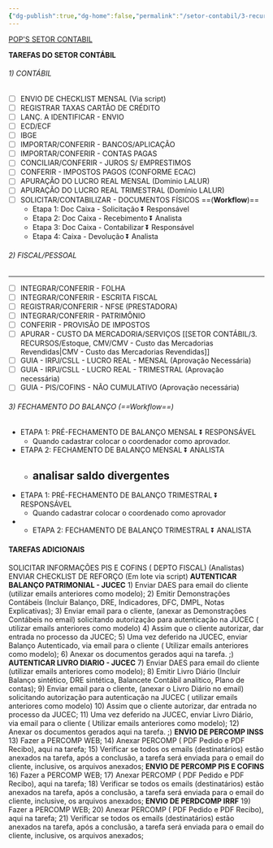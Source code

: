 ```yaml
---
{"dg-publish":true,"dg-home":false,"permalink":"/setor-contabil/3-recursos/tarefas-padrao-contabil/","dgPassFrontmatter":true,"created":"2024-07-15T17:31:26.265-03:00","updated":"2025-06-05T22:09:37.649-03:00"}
---
```




[POP'S SETOR CONTABIL](https://docs.google.com/spreadsheets/d/1gF-h5lQlvs2gVosW53Qp8mKilALwwZFj/edit?usp=sharing&ouid=103814794779206087470&rtpof=true&sd=true)

**TAREFAS DO SETOR CONTÁBIL**

###### 1) CONTÁBIL

- [ ] ENVIO DE CHECKLIST MENSAL (Via script)
- [ ] REGISTRAR TAXAS CARTÃO DE CRÉDITO
- [ ] LANÇ. A IDENTIFICAR - ENVIO
- [ ] ECD/ECF
- [ ] IBGE
- [ ] IMPORTAR/CONFERIR - BANCOS/APLICAÇÃO
- [ ] IMPORTAR/CONFERIR - CONTAS PAGAS
- [ ] CONCILIAR/CONFERIR - JUROS S/ EMPRESTIMOS
- [ ] CONFERIR - IMPOSTOS PAGOS (CONFORME ECAC)
- [ ] APURAÇÃO DO LUCRO REAL MENSAL (Dominio LALUR)
- [ ] APURAÇÃO DO LUCRO REAL TRIMESTRAL (Domínio LALUR)
- [ ] SOLICITAR/CONTABILIZAR - DOCUMENTOS FÍSICOS ==(**Workflow**)==
  - Etapa 1: Doc Caixa - Solicitação ⏬ Responsável
  - Etapa 2: Doc Caixa - Recebimento ⏬ Analista
  - Etapa 3: Doc Caixa - Contabilizar ⏬ Responsável
  - Etapa 4: Caixa - Devolução ⏬ Analista

###### 2) FISCAL/PESSOAL

---

- [ ] INTEGRAR/CONFERIR - FOLHA
- [ ] INTEGRAR/CONFERIR - ESCRITA FISCAL
- [ ] REGISTRAR/CONFERIR - NFSE (PRESTADORA)
- [ ] INTEGRAR/CONFERIR - PATRIMÔNIO
- [ ] CONFERIR - PROVISÃO DE IMPOSTOS
- [ ] APURAR - CUSTO DA MERCADORIA/SERVIÇOS [[SETOR CONTÁBIL/3. RECURSOS/Estoque, CMV/CMV - Custo das Mercadorias Revendidas\|CMV - Custo das Mercadorias Revendidas]]
- [ ] GUIA - IRPJ/CSLL - LUCRO REAL - MENSAL (Aprovação Necessária)
- [ ] GUIA - IRPJ/CSLL - LUCRO REAL - TRIMESTRAL (Aprovação necessária)
- [ ] GUIA - PIS/COFINS - NÃO CUMULATIVO (Aprovação necessária)

###### 3) FECHAMENTO DO BALANÇO  (==Workflow==)

- ETAPA 1: PRÉ-FECHAMENTO DE BALANÇO MENSAL ⏬ RESPONSÁVEL
  - Quando cadastrar colocar  o coordenador como aprovador.
- ETAPA 2: FECHAMENTO DE BALANÇO MENSAL ⏬ ANALISTA
  - analisar saldo divergentes
    -
- ETAPA 1: PRÉ-FECHAMENTO DE BALANÇO TRIMESTRAL  ⏬ RESPONSÁVEL
  - Quando cadastrar colocar o coordenado como aprovador
- - ETAPA 2: FECHAMENTO DE BALANÇO TRIMESTRAL ⏬ ANALISTA
    
    

#### TAREFAS ADICIONAIS

SOLICITAR INFORMAÇÕES PIS E COFINS ( DEPTO FISCAL) (Analistas)
ENVIAR CHECKLIST DE REFORÇO (Em lote via script)
**AUTENTICAR BALANÇO PATRIMONIAL - JUCEC**
    1) Enviar DAES para email do cliente (utilizar emails anteriores como modelo);
    2) Emitir Demonstrações Contábeis (Incluir Balanço, DRE, Indicadores, DFC, DMPL, Notas Explicativas);
    3) Enviar email para o cliente, (anexar as Demonstrações Contábeis no email) solicitando autorização para autenticação na JUCEC ( utilizar emails anteriores como modelo)
    4) Assim que o cliente autorizar, dar entrada no processo da JUCEC;
    5) Uma vez deferido na JUCEC, enviar  Balanço Autenticado, via email para o cliente ( Utilizar emails anteriores como modelo);
    6) Anexar os documentos gerados aqui na tarefa. ;)
**AUTENTICAR LIVRO DIARIO - JUCEC**
    7) Enviar DAES para email do cliente (utilizar emails anteriores como modelo);
    8) Emitir Livro Diário (Incluir Balanço sintético, DRE sintética, Balancete Contábil analítico, Plano de contas);
    9) Enviar email para o cliente, (anexar o Livro Diário no email) solicitando autorização para autenticação na JUCEC ( utilizar emails anteriores como modelo)
    10) Assim que o cliente autorizar, dar entrada no processo da JUCEC;
    11) Uma vez deferido na JUCEC, enviar Livro Diário, via email para o cliente ( Utilizar emails anteriores como modelo);
    12) Anexar os documentos gerados aqui na tarefa. ;)
**ENVIO DE PERCOMP INSS**
    13) Fazer a PERCOMP WEB;
    14) Anexar PERCOMP ( PDF Pedido e PDF Recibo), aqui na tarefa;
    15) Verificar se todos os emails (destinatários)  estão anexados na tarefa, após a conclusão, a tarefa será enviada para o email do cliente, inclusive, os arquivos anexados;
**ENVIO DE PERCOMP PIS E COFINS**
    16) Fazer a PERCOMP WEB;
    17) Anexar PERCOMP ( PDF Pedido e PDF Recibo), aqui na tarefa;
    18) Verificar se todos os emails (destinatários)  estão anexados na tarefa, após a conclusão, a tarefa será enviada para o email do cliente, inclusive, os arquivos anexados;
**ENVIO DE PERDCOMP IRRF**
    19) Fazer a PERCOMP WEB;
    20) Anexar PERCOMP ( PDF Pedido e PDF Recibo), aqui na tarefa;
    21) Verificar se todos os emails (destinatários)  estão anexados na tarefa, após a conclusão, a tarefa será enviada para o email do cliente, inclusive, os arquivos anexados;
